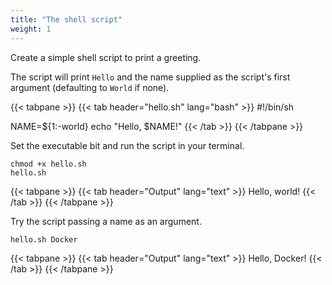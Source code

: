 ```yaml
---
title: "The shell script"
weight: 1
---
```


Create a simple shell script to print a greeting.

The script will print `Hello` and the name supplied as the script's first
argument (defaulting to `World` if none).

<!-- markdownlint-disable -->
{{< tabpane >}}
{{< tab header="hello.sh" lang="bash" >}}
#!/bin/sh

NAME=${1:-world}
echo "Hello, $NAME!"
{{< /tab >}}
{{< /tabpane >}}
<!-- markdownlint-restore -->

Set the executable bit and run the script in your terminal.

```text
chmod +x hello.sh
hello.sh
```

<!-- markdownlint-disable -->
{{< tabpane >}}
{{< tab header="Output" lang="text" >}}
Hello, world!
{{< /tab >}}
{{< /tabpane >}}
<!-- markdownlint-restore -->

Try the script passing a name as an argument.

```text
hello.sh Docker
```

<!-- markdownlint-disable -->
{{< tabpane >}}
{{< tab header="Output" lang="text" >}}
Hello, Docker!
{{< /tab >}}
{{< /tabpane >}}
<!-- markdownlint-restore -->
